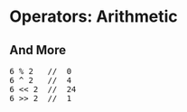 # Operators: Arithmetic
## And More

<pre class="code javascript" >
6 % 2   //  0
6 ^ 2   //  4
6 &lt;&lt; 2  //  24
6 &gt;&gt; 2  //  1
</pre>

